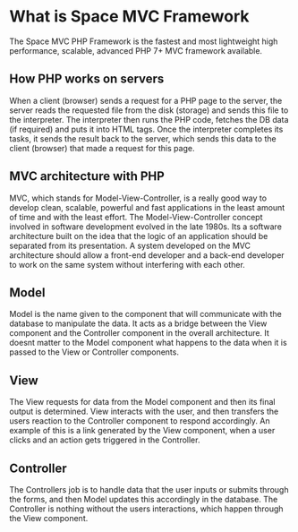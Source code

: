# What is Space MVC Framework
The Space MVC PHP Framework is the fastest and most lightweight high performance, scalable, advanced PHP 7+ MVC framework available.

## How PHP works on servers
When a client (browser) sends a request for a PHP page to the server, the server reads the requested file from the disk (storage) and sends this file to the interpreter. The interpreter then runs the PHP code, fetches the DB data (if required) and puts it into HTML tags. Once the interpreter completes its tasks, it sends the result back to the server, which sends this data to the client (browser) that made a request for this page.

## MVC architecture with PHP
MVC, which stands for Model-View-Controller, is a really good way to develop clean, scalable, powerful and fast applications in the least amount of time and with the least effort. The Model-View-Controller concept involved in software development evolved in the late 1980s. Its a software architecture built on the idea that the logic of an application should be separated from its presentation. A system developed on the MVC architecture should allow a front-end developer and a back-end developer to work on the same system without interfering with each other.

## Model
Model is the name given to the component that will communicate with the database to manipulate the data. It acts as a bridge between the View component and the Controller component in the overall architecture. It doesnt matter to the Model component what happens to the data when it is passed to the View or Controller components.

## View
The View requests for data from the Model component and then its final output is determined. View interacts with the user, and then transfers the users reaction to the Controller component to respond accordingly. An example of this is a link generated by the View component, when a user clicks and an action gets triggered in the Controller.

## Controller
The Controllers job is to handle data that the user inputs or submits through the forms, and then Model updates this accordingly in the database. The Controller is nothing without the users interactions, which happen through the View component.